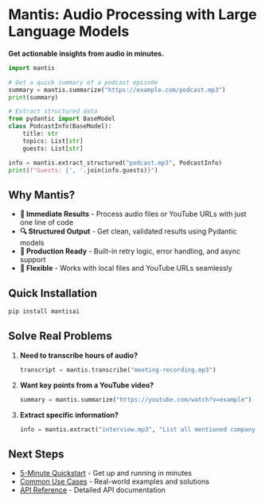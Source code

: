 # Mantis: Audio Processing with Large Language Models

**Get actionable insights from audio in minutes.**

```python
import mantis

# Get a quick summary of a podcast episode
summary = mantis.summarize("https://example.com/podcast.mp3")
print(summary)

# Extract structured data
from pydantic import BaseModel
class PodcastInfo(BaseModel):
    title: str
    topics: List[str]
    guests: List[str]

info = mantis.extract_structured("podcast.mp3", PodcastInfo)
print(f"Guests: {', '.join(info.guests)}")
```

## Why Mantis?

- **🎯 Immediate Results** - Process audio files or YouTube URLs with just one line of code
- **🔍 Structured Output** - Get clean, validated results using Pydantic models
- **🚀 Production Ready** - Built-in retry logic, error handling, and async support
- **💪 Flexible** - Works with local files and YouTube URLs seamlessly

## Quick Installation

```bash
pip install mantisai
```

## Solve Real Problems

1. **Need to transcribe hours of audio?**
   ```python
   transcript = mantis.transcribe("meeting-recording.mp3")
   ```

2. **Want key points from a YouTube video?**
   ```python
   summary = mantis.summarize("https://youtube.com/watch?v=example")
   ```

3. **Extract specific information?**
   ```python
   info = mantis.extract("interview.mp3", "List all mentioned company names")
   ```

## Next Steps

- [5-Minute Quickstart](./quickstart.md) - Get up and running in minutes
- [Common Use Cases](./guide/use-cases.md) - Real-world examples and solutions
- [API Reference](./api/core.md) - Detailed API documentation
